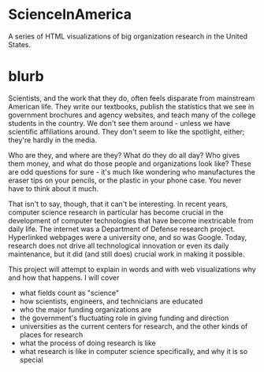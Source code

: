 # ScienceInAmerica
A series of HTML visualizations of big organization research in the United States.

# blurb

Scientists, and the work that they do, often feels disparate from mainstream American life. They write our textbooks, publish the statistics that we see in government brochures and agency websites, and teach many of the college students in the country. We don't see them around - unless we have scientific affiliations around. They don't seem to like the spotlight, either; they're hardly in the media.

Who are they, and where are they? What do they do all day? Who gives them money, and what do those people and organizations look like? These are odd questions for sure - it's much like wondering who manufactures the eraser tips on your pencils, or the plastic in your phone case. You never have to think about it much.

That isn't to say, though, that it can't be interesting. In recent years, computer science research in particular has become crucial in the development of computer technologies that have become inextricable from daily life. The internet was a Department of Defense research project. Hyperlinked webpages were a university one, and so was Google. Today, research does not drive all technological innovation or even its daily maintenance, but it did (and still does) crucial work in making it possible.

This project will attempt to explain in words and with web visualizations why and how that happens. I will cover
- what fields count as "science"
- how scientists, engineers, and technicians are educated
- who the major funding organizations are
- the government's fluctuating role in giving funding and direction
- universities as the current centers for research, and the other kinds of places for research
- what the process of doing research is like 
- what research is like in computer science specifically, and why it is so special
